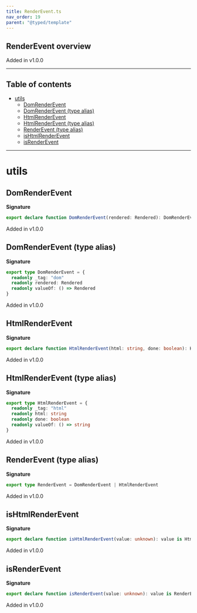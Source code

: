 ```yaml
---
title: RenderEvent.ts
nav_order: 19
parent: "@typed/template"
---
```


## RenderEvent overview

Added in v1.0.0

---

<h2 class="text-delta">Table of contents</h2>

- [utils](#utils)
  - [DomRenderEvent](#domrenderevent)
  - [DomRenderEvent (type alias)](#domrenderevent-type-alias)
  - [HtmlRenderEvent](#htmlrenderevent)
  - [HtmlRenderEvent (type alias)](#htmlrenderevent-type-alias)
  - [RenderEvent (type alias)](#renderevent-type-alias)
  - [isHtmlRenderEvent](#ishtmlrenderevent)
  - [isRenderEvent](#isrenderevent)

---

# utils

## DomRenderEvent

**Signature**

```ts
export declare function DomRenderEvent(rendered: Rendered): DomRenderEvent
```

Added in v1.0.0

## DomRenderEvent (type alias)

**Signature**

```ts
export type DomRenderEvent = {
  readonly _tag: "dom"
  readonly rendered: Rendered
  readonly valueOf: () => Rendered
}
```

Added in v1.0.0

## HtmlRenderEvent

**Signature**

```ts
export declare function HtmlRenderEvent(html: string, done: boolean): HtmlRenderEvent
```

Added in v1.0.0

## HtmlRenderEvent (type alias)

**Signature**

```ts
export type HtmlRenderEvent = {
  readonly _tag: "html"
  readonly html: string
  readonly done: boolean
  readonly valueOf: () => string
}
```

Added in v1.0.0

## RenderEvent (type alias)

**Signature**

```ts
export type RenderEvent = DomRenderEvent | HtmlRenderEvent
```

Added in v1.0.0

## isHtmlRenderEvent

**Signature**

```ts
export declare function isHtmlRenderEvent(value: unknown): value is HtmlRenderEvent
```

Added in v1.0.0

## isRenderEvent

**Signature**

```ts
export declare function isRenderEvent(value: unknown): value is RenderEvent
```

Added in v1.0.0
